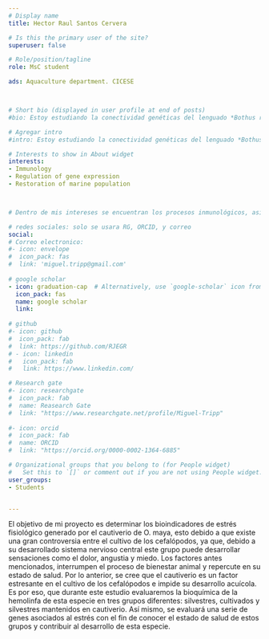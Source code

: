 ```yaml
---
# Display name
title: Hector Raul Santos Cervera

# Is this the primary user of the site?
superuser: false

# Role/position/tagline
role: MsC student

ads: Aquaculture department. CICESE



# Short bio (displayed in user profile at end of posts)
#bio: Estoy estudiando la conectividad genéticas del lenguado *Bothus robinsi* en el Golfo de México, utilizando RADseq

# Agregar intro
#intro: Estoy estudiando la conectividad genéticas del lenguado *Bothus robinsi* en el Golfo de México, utilizando RADseq

# Interests to show in About widget
interests: 
- Immunology
- Regulation of gene expression
- Restoration of marine population



# Dentro de mis intereses se encuentran los procesos inmunológicos, así como la expresión de genes (en este caso particular la transcriptómica). Así mismo es de mi interés el buceo científico y el repoblamiento de especies de importancia ecológica y económica.

# redes sociales: solo se usara RG, ORCID, y correo
social:
# Correo electronico:
#- icon: envelope
#  icon_pack: fas
#  link: 'miguel.tripp@gmail.com'
  
# google scholar
- icon: graduation-cap  # Alternatively, use `google-scholar` icon from `ai` icon pack
  icon_pack: fas
  name: google scholar
  link: 
  
# github
#- icon: github
#  icon_pack: fab
#  link: https://github.com/RJEGR
# - icon: linkedin
#   icon_pack: fab
#   link: https://www.linkedin.com/

# Research gate
#- icon: researchgate
#  icon_pack: fab
#  name: Reasearch Gate
#  link: "https://www.researchgate.net/profile/Miguel-Tripp"
  
#- icon: orcid
#  icon_pack: fab
#  name: ORCID
#  link: "https://orcid.org/0000-0002-1364-6885"

# Organizational groups that you belong to (for People widget)
#   Set this to `[]` or comment out if you are not using People widget.
user_groups:
- Students


---
```


El objetivo de mi proyecto es determinar los bioindicadores de estrés fisiológico generado por el cautiverio de O. maya, esto debido a que existe una gran controversia entre el cultivo de los cefalópodos, ya que, debido a su desarrollado sistema nervioso central este grupo puede desarrollar sensaciones como el dolor, angustia y miedo. Los factores antes mencionados, interrumpen el proceso de bienestar animal y  repercute en su estado de salud. Por lo anterior, se cree que el cautiverio es un factor estresante en el cultivo de los cefalópodos e impide su desarrollo acuícola. Es por eso, que durante este estudio evaluaremos la bioquímica de la hemolinfa de esta especie en tres grupos diferentes: silvestres, cultivados y silvestres mantenidos en cautiverio. Así mismo, se evaluará una serie de genes asociados al estrés con el fin de conocer el estado de salud de estos grupos y contribuir al desarrollo de esta especie. 
